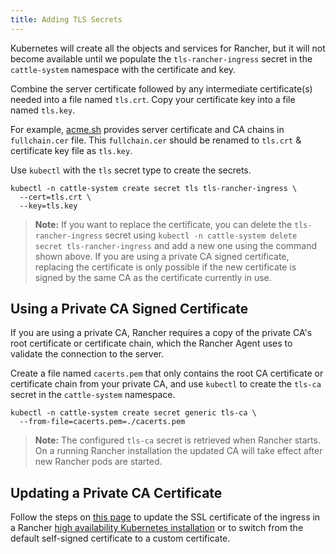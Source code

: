 ```yaml
---
title: Adding TLS Secrets
---
```


<head>
  <link rel="canonical" href="https://ranchermanager.docs.rancher.com/getting-started/installation-and-upgrade/resources/add-tls-secrets"/>
</head>

Kubernetes will create all the objects and services for Rancher, but it will not become available until we populate the `tls-rancher-ingress` secret in the `cattle-system` namespace with the certificate and key.

Combine the server certificate followed by any intermediate certificate(s) needed into a file named `tls.crt`. Copy your certificate key into a file named `tls.key`.

For example, [acme.sh](https://acme.sh) provides server certificate and CA chains in `fullchain.cer` file.
This `fullchain.cer` should be renamed to `tls.crt` & certificate key file as `tls.key`.

Use `kubectl` with the `tls` secret type to create the secrets.

```
kubectl -n cattle-system create secret tls tls-rancher-ingress \
  --cert=tls.crt \
  --key=tls.key
```

> **Note:** If you want to replace the certificate, you can delete the `tls-rancher-ingress` secret using `kubectl -n cattle-system delete secret tls-rancher-ingress` and add a new one using the command shown above. If you are using a private CA signed certificate, replacing the certificate is only possible if the new certificate is signed by the same CA as the certificate currently in use.

## Using a Private CA Signed Certificate

If you are using a private CA, Rancher requires a copy of the private CA's root certificate or certificate chain, which the Rancher Agent uses to validate the connection to the server.

Create a file named `cacerts.pem` that only contains the root CA certificate or certificate chain from your private CA, and use `kubectl` to create the `tls-ca` secret in the `cattle-system` namespace.

```
kubectl -n cattle-system create secret generic tls-ca \
  --from-file=cacerts.pem=./cacerts.pem
```

> **Note:** The configured `tls-ca` secret is retrieved when Rancher starts. On a running Rancher installation the updated CA will take effect after new Rancher pods are started.

## Updating a Private CA Certificate

Follow the steps on [this page](update-rancher-certificate.md) to update the SSL certificate of the ingress in a Rancher [high availability Kubernetes installation](../../../pages-for-subheaders/install-upgrade-on-a-kubernetes-cluster.md) or to switch from the default self-signed certificate to a custom certificate.